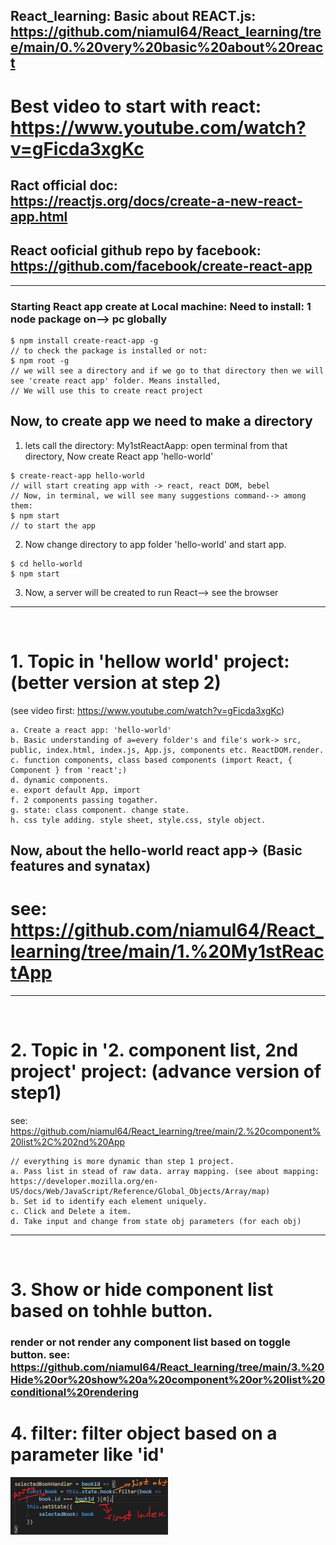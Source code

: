 ## React_learning: Basic about REACT.js: https://github.com/niamul64/React_learning/tree/main/0.%20very%20basic%20about%20react
# Best video to start with react: https://www.youtube.com/watch?v=gFicda3xgKc <br>
## Ract official doc: https://reactjs.org/docs/create-a-new-react-app.html
## React ooficial github repo by facebook: https://github.com/facebook/create-react-app
<hr>

### Starting React app create at Local machine: Need to install: 1 node package on--> pc globally
```
$ npm install create-react-app -g
// to check the package is installed or not:
$ npm root -g
// we will see a directory and if we go to that directory then we will see 'create react app' folder. Means installed,
// We will use this to create react project
```
## Now, to create app we need to make a directory 
1. lets call the directory: My1stReactAapp: open terminal from that directory, Now create React app 'hello-world'
```
$ create-react-app hello-world
// will start creating app with -> react, react DOM, bebel
// Now, in terminal, we will see many suggestions command--> among them:
$ npm start 
// to start the app
```
2. Now change directory to app folder 'hello-world' and start app.
```
$ cd hello-world
$ npm start 
```
3. Now, a server will be created to run React--> see the browser
<hr><br>

# 1. Topic in 'hellow world' project: (better version at step 2)
(see video first: https://www.youtube.com/watch?v=gFicda3xgKc)
```
a. Create a react app: 'hello-world'
b. Basic understanding of a=every folder's and file's work-> src, public, index.html, index.js, App.js, components etc. ReactDOM.render.
c. function components, class based components (import React, { Component } from 'react';)
d. dynamic components.
e. export default App, import 
f. 2 components passing togather.
g. state: class component. change state.
h. css tyle adding. style sheet, style.css, style object.
```
## Now, about the hello-world react app-> (Basic features and synatax)
# see:  https://github.com/niamul64/React_learning/tree/main/1.%20My1stReactApp
<hr><br>

# 2. Topic in '2. component list, 2nd project' project: (advance version of step1)
see: https://github.com/niamul64/React_learning/tree/main/2.%20component%20list%2C%202nd%20App

```
// everything is more dynamic than step 1 project.
a. Pass list in stead of raw data. array mapping. (see about mapping: https://developer.mozilla.org/en-US/docs/Web/JavaScript/Reference/Global_Objects/Array/map)
b. Set id to identify each element uniquely.
c. Click and Delete a item.
d. Take input and change from state obj parameters (for each obj) 
```
<hr><br>

# 3. Show or hide component list based on tohhle button.
### render or not render any component list based on toggle button. see: https://github.com/niamul64/React_learning/tree/main/3.%20Hide%20or%20show%20a%20component%20or%20list%20conditional%20rendering

# 4. filter: filter object based on a parameter like 'id'
<img src="picS/filter.JPG"  width="50%" > 
